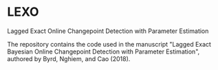 # LEXO
Lagged Exact Online Changepoint Detection with Parameter Estimation

The repository contains the code used in the manuscript "Lagged Exact Bayesian Online Changepoint Detection with Parameter Estimation", authored by Byrd, Nghiem, and Cao (2018). 
